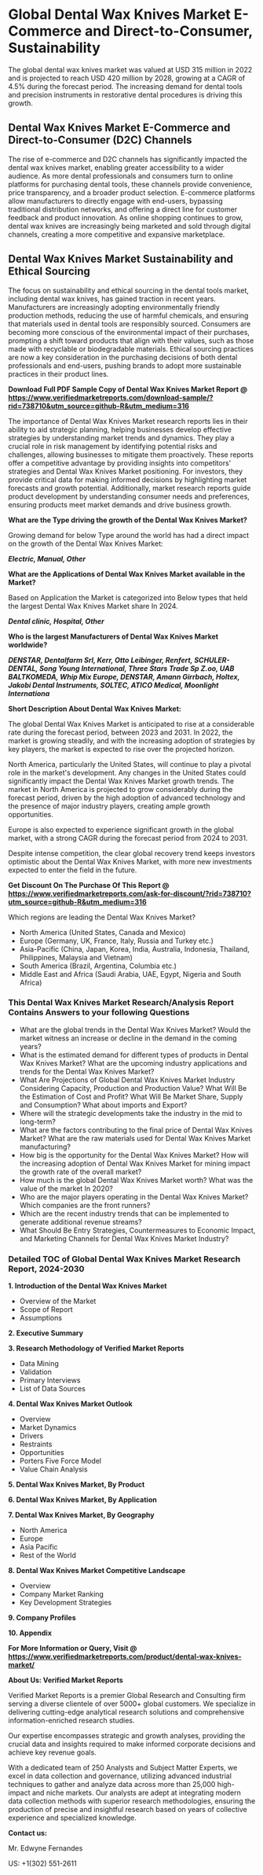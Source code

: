 <h1>Global Dental Wax Knives Market E-Commerce and Direct-to-Consumer, Sustainability</h1><p class=""><p>The global dental wax knives market was valued at USD 315 million in 2022 and is projected to reach USD 420 million by 2028, growing at a CAGR of 4.5% during the forecast period. The increasing demand for dental tools and precision instruments in restorative dental procedures is driving this growth.</p><h2>Dental Wax Knives Market E-Commerce and Direct-to-Consumer (D2C) Channels</h2><p>The rise of e-commerce and D2C channels has significantly impacted the dental wax knives market, enabling greater accessibility to a wider audience. As more dental professionals and consumers turn to online platforms for purchasing dental tools, these channels provide convenience, price transparency, and a broader product selection. E-commerce platforms allow manufacturers to directly engage with end-users, bypassing traditional distribution networks, and offering a direct line for customer feedback and product innovation. As online shopping continues to grow, dental wax knives are increasingly being marketed and sold through digital channels, creating a more competitive and expansive marketplace.</p><h2>Dental Wax Knives Market Sustainability and Ethical Sourcing</h2><p>The focus on sustainability and ethical sourcing in the dental tools market, including dental wax knives, has gained traction in recent years. Manufacturers are increasingly adopting environmentally friendly production methods, reducing the use of harmful chemicals, and ensuring that materials used in dental tools are responsibly sourced. Consumers are becoming more conscious of the environmental impact of their purchases, prompting a shift toward products that align with their values, such as those made with recyclable or biodegradable materials. Ethical sourcing practices are now a key consideration in the purchasing decisions of both dental professionals and end-users, pushing brands to adopt more sustainable practices in their product lines.</p></p><p class=""><strong>Download Full PDF Sample Copy of Dental Wax Knives Market Report @ <a href="https://www.verifiedmarketreports.com/download-sample/?rid=738710&utm_source=github-R&utm_medium=316" target="_blank">https://www.verifiedmarketreports.com/download-sample/?rid=738710&utm_source=github-R&utm_medium=316</a></strong></p><p>The importance of&nbsp;Dental Wax Knives Market research reports lies in their ability to aid strategic planning, helping businesses develop effective strategies by understanding market trends and dynamics. They play a crucial role in risk management by identifying potential risks and challenges, allowing businesses to mitigate them proactively. These reports offer a competitive advantage by providing insights into competitors' strategies and Dental Wax Knives Market positioning. For investors, they provide critical data for making informed decisions by highlighting market forecasts and growth potential. Additionally, market research reports guide product development by understanding consumer needs and preferences, ensuring products meet market demands and drive business growth.</p><p><strong>What are the&nbsp;Type driving the growth of the Dental Wax Knives Market?</strong></p><p id="" class="">Growing demand for below Type around the world has had a direct impact on the growth of the Dental Wax Knives Market:</p><p class=""><em><strong>Electric, Manual, Other</strong></em></p><p class=""><strong>What are the&nbsp;Applications&nbsp;of Dental Wax Knives Market available in the Market?</strong></p><p id="" class="">Based on Application the Market is categorized into Below types that held the largest Dental Wax Knives Market share In 2024.</p><p class=""><em><strong>Dental clinic, Hospital, Other</strong></em></p><p class=""><strong>Who is the largest Manufacturers of Dental Wax Knives Market worldwide?</strong></p><p><em><strong>DENSTAR, Dentalfarm Srl, Kerr, Otto Leibinger, Renfert, SCHULER-DENTAL, Song Young International, Three Stars Trade Sp Z.oo, UAB BALTKOMEDA, Whip Mix Europe, DENSTAR, Amann Girrbach, Holtex, Jakobi Dental Instruments, SOLTEC, ATICO Medical, Moonlight Internationa</strong></em></p><p id="" class=""><strong>Short Description About Dental Wax Knives Market:</strong></p><p>The global Dental Wax Knives Market is anticipated to rise at a considerable rate during the forecast period, between 2023 and 2031. In 2022, the market is growing steadily, and with the increasing adoption of strategies by key players, the market is expected to rise over the projected horizon.</p><p>North America, particularly the United States, will continue to play a pivotal role in the market's development. Any changes in the United States could significantly impact the Dental Wax Knives Market growth trends. The market in North America is projected to grow considerably during the forecast period, driven by the high adoption of advanced technology and the presence of major industry players, creating ample growth opportunities.</p><p>Europe is also expected to experience significant growth in the global market, with a strong CAGR during the forecast period from 2024 to 2031.</p><p>Despite intense competition, the clear global recovery trend keeps investors optimistic about the Dental Wax Knives Market, with more new investments expected to enter the field in the future.</p><p id="" class=""><strong>Get Discount On The Purchase Of This Report @ <a href="https://www.verifiedmarketreports.com/ask-for-discount/?rid=738710?utm_source=github-R&utm_medium=316" target="_blank">https://www.verifiedmarketreports.com/ask-for-discount/?rid=738710?utm_source=github-R&utm_medium=316</a></strong></p><p class="">Which regions are leading the Dental Wax Knives Market?</p><ul><li>North America (United States, Canada and Mexico)</li><li>Europe (Germany, UK, France, Italy, Russia and Turkey etc.)</li><li>Asia-Pacific (China, Japan, Korea, India, Australia, Indonesia, Thailand, Philippines, Malaysia and Vietnam)</li><li>South America (Brazil, Argentina, Columbia etc.)</li><li>Middle East and Africa (Saudi Arabia, UAE, Egypt, Nigeria and South Africa)</li></ul><h3 id="" class="">This Dental Wax Knives Market Research/Analysis Report Contains Answers to your following Questions</h3><ul><li>What are the global trends in the Dental Wax Knives Market? Would the market witness an increase or decline in the demand in the coming years?</li><li>What is the estimated demand for different types of products in Dental Wax Knives Market? What are the upcoming industry applications and trends for the Dental Wax Knives Market?</li><li>What Are Projections of Global Dental Wax Knives Market Industry Considering Capacity, Production and Production Value? What Will Be the Estimation of Cost and Profit? What Will Be Market Share, Supply and Consumption? What about imports and Export?</li><li>Where will the strategic developments take the industry in the mid to long-term?</li><li>What are the factors contributing to the final price of Dental Wax Knives Market? What are the raw materials used for Dental Wax Knives Market manufacturing?</li><li>How big is the opportunity for the Dental Wax Knives Market? How will the increasing adoption of Dental Wax Knives Market for mining impact the growth rate of the overall market?</li><li>How much is the global Dental Wax Knives Market worth? What was the value of the market In 2020?</li><li>Who are the major players operating in the Dental Wax Knives Market? Which companies are the front runners?</li><li>Which are the recent industry trends that can be implemented to generate additional revenue streams?</li><li>What Should Be Entry Strategies, Countermeasures to Economic Impact, and Marketing Channels for Dental Wax Knives Market Industry?</li></ul><h3 id="" class="">Detailed TOC of Global Dental Wax Knives Market Research Report, 2024-2030</h3><p id="" class=""><strong>1. Introduction of the Dental Wax Knives Market</strong></p><ul><li>Overview of the Market</li><li>Scope of Report</li><li>Assumptions</li></ul><p id="" class=""><strong>2. Executive Summary</strong></p><p id="" class=""><strong>3. Research Methodology of Verified Market Reports</strong></p><ul><li>Data Mining</li><li>Validation</li><li>Primary Interviews</li><li>List of Data Sources</li></ul><p id="" class=""><strong>4. Dental Wax Knives Market Outlook</strong></p><ul><li>Overview</li><li>Market Dynamics</li><li>Drivers</li><li>Restraints</li><li>Opportunities</li><li>Porters Five Force Model</li><li>Value Chain Analysis</li></ul><p id="" class=""><strong>5. Dental Wax Knives Market, By Product</strong></p><p id="" class=""><strong>6. Dental Wax Knives Market, By Application</strong></p><p id="" class=""><strong>7. Dental Wax Knives Market, By Geography</strong></p><ul><li>North America</li><li>Europe</li><li>Asia Pacific</li><li>Rest of the World</li></ul><p id="" class=""><strong>8. Dental Wax Knives Market Competitive Landscape</strong></p><ul><li>Overview</li><li>Company Market Ranking</li><li>Key Development Strategies</li></ul><p id="" class=""><strong>9. Company Profiles</strong></p><p id="" class=""><strong>10. Appendix</strong></p><p id="" class=""><strong>For More Information or Query, Visit @ <a href="https://www.verifiedmarketreports.com/product/dental-wax-knives-market/" target="_blank">https://www.verifiedmarketreports.com/product/dental-wax-knives-market/</a></strong></p><p id="" class=""><strong>About Us: Verified Market Reports</strong></p><p id="" class="">Verified Market Reports is a premier Global Research and Consulting firm serving a diverse clientele of over 5000+ global customers. We specialize in delivering cutting-edge analytical research solutions and comprehensive information-enriched research studies.</p><p id="" class="">Our expertise encompasses strategic and growth analyses, providing the crucial data and insights required to make informed corporate decisions and achieve key revenue goals.</p><p id="" class="">With a dedicated team of 250 Analysts and Subject Matter Experts, we excel in data collection and governance, utilizing advanced industrial techniques to gather and analyze data across more than 25,000 high-impact and niche markets. Our analysts are adept at integrating modern data collection methods with superior research methodologies, ensuring the production of precise and insightful research based on years of collective experience and specialized knowledge.</p><p id="" class=""><strong>Contact us:</strong></p><p id="" class="">Mr. Edwyne Fernandes</p><p id="" class="">US: +1(302) 551-2611</p>